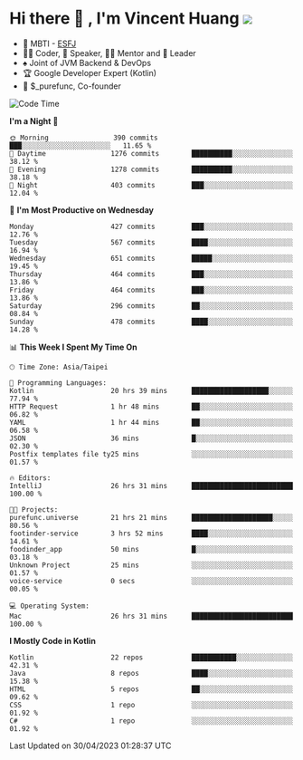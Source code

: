 # Hi there 👋 , I'm Vincent Huang ![](https://komarev.com/ghpvc/?username=Jian-Min-Huang)
- 👀 MBTI - [ESFJ](https://www.16personalities.com/esfj-personality)
- 👨‍💻 Coder, 🎤 Speaker, 👨‍🏫 Mentor and 🚀 Leader
- ♠️ Joint of JVM Backend & DevOps
- 🏆 Google Developer Expert (Kotlin)
- 💼 $_purefunc, Co-founder

<!--START_SECTION:waka-->
![Code Time](http://img.shields.io/badge/Code%20Time-1%2C964%20hrs%2044%20mins-blue)

**I'm a Night 🦉** 

```text
🌞 Morning                390 commits         ███░░░░░░░░░░░░░░░░░░░░░░   11.65 % 
🌆 Daytime                1276 commits        ██████████░░░░░░░░░░░░░░░   38.12 % 
🌃 Evening                1278 commits        ██████████░░░░░░░░░░░░░░░   38.18 % 
🌙 Night                  403 commits         ███░░░░░░░░░░░░░░░░░░░░░░   12.04 % 
```
📅 **I'm Most Productive on Wednesday** 

```text
Monday                   427 commits         ███░░░░░░░░░░░░░░░░░░░░░░   12.76 % 
Tuesday                  567 commits         ████░░░░░░░░░░░░░░░░░░░░░   16.94 % 
Wednesday                651 commits         █████░░░░░░░░░░░░░░░░░░░░   19.45 % 
Thursday                 464 commits         ███░░░░░░░░░░░░░░░░░░░░░░   13.86 % 
Friday                   464 commits         ███░░░░░░░░░░░░░░░░░░░░░░   13.86 % 
Saturday                 296 commits         ██░░░░░░░░░░░░░░░░░░░░░░░   08.84 % 
Sunday                   478 commits         ████░░░░░░░░░░░░░░░░░░░░░   14.28 % 
```


📊 **This Week I Spent My Time On** 

```text
🕑︎ Time Zone: Asia/Taipei

💬 Programming Languages: 
Kotlin                   20 hrs 39 mins      ███████████████████░░░░░░   77.94 % 
HTTP Request             1 hr 48 mins        ██░░░░░░░░░░░░░░░░░░░░░░░   06.82 % 
YAML                     1 hr 44 mins        ██░░░░░░░░░░░░░░░░░░░░░░░   06.58 % 
JSON                     36 mins             █░░░░░░░░░░░░░░░░░░░░░░░░   02.30 % 
Postfix templates file ty25 mins             ░░░░░░░░░░░░░░░░░░░░░░░░░   01.57 % 

🔥 Editors: 
IntelliJ                 26 hrs 31 mins      █████████████████████████   100.00 % 

🐱‍💻 Projects: 
purefunc.universe        21 hrs 21 mins      ████████████████████░░░░░   80.56 % 
footinder-service        3 hrs 52 mins       ████░░░░░░░░░░░░░░░░░░░░░   14.61 % 
foodinder_app            50 mins             █░░░░░░░░░░░░░░░░░░░░░░░░   03.18 % 
Unknown Project          25 mins             ░░░░░░░░░░░░░░░░░░░░░░░░░   01.57 % 
voice-service            0 secs              ░░░░░░░░░░░░░░░░░░░░░░░░░   00.05 % 

💻 Operating System: 
Mac                      26 hrs 31 mins      █████████████████████████   100.00 % 
```

**I Mostly Code in Kotlin** 

```text
Kotlin                   22 repos            ███████████░░░░░░░░░░░░░░   42.31 % 
Java                     8 repos             ████░░░░░░░░░░░░░░░░░░░░░   15.38 % 
HTML                     5 repos             ██░░░░░░░░░░░░░░░░░░░░░░░   09.62 % 
CSS                      1 repo              ░░░░░░░░░░░░░░░░░░░░░░░░░   01.92 % 
C#                       1 repo              ░░░░░░░░░░░░░░░░░░░░░░░░░   01.92 % 
```




 Last Updated on 30/04/2023 01:28:37 UTC
<!--END_SECTION:waka-->
